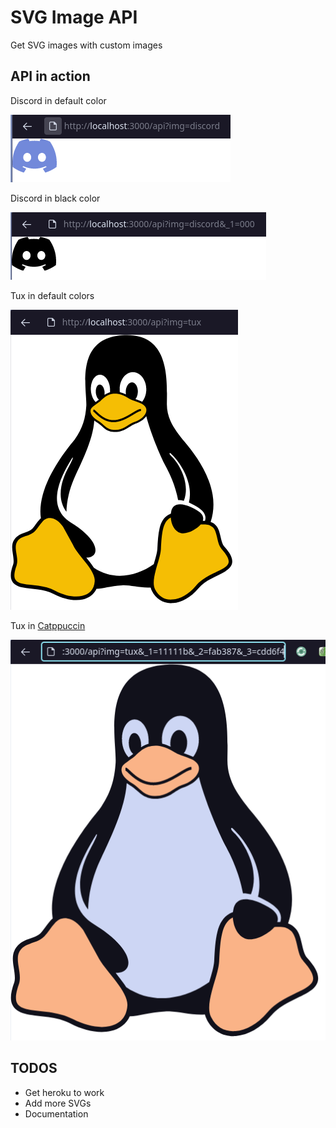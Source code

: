 # SVG Image API

Get SVG images with custom images

## API in action

Discord in default color

![discord_default](./readmeImages/discord-default.png)

Discord in black color

![discord_black](./readmeImages/discord-black.png)

Tux in default colors

![tux_default](./readmeImages/tux-default.png)

Tux in [Catppuccin](https://github.com/catppuccin/catppuccin)

![tux_catppuccin](./readmeImages/tux-catppuccin.png)

## TODOS

- Get heroku to work
- Add more SVGs
- Documentation
